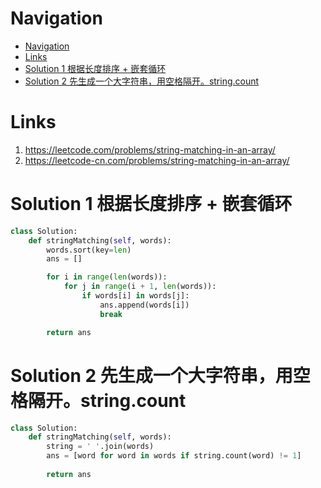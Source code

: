 # Navigation
- [Navigation](#navigation)
- [Links](#links)
- [Solution 1 根据长度排序 + 嵌套循环](#solution-1-%e6%a0%b9%e6%8d%ae%e9%95%bf%e5%ba%a6%e6%8e%92%e5%ba%8f--%e5%b5%8c%e5%a5%97%e5%be%aa%e7%8e%af)
- [Solution 2 先生成一个大字符串，用空格隔开。string.count](#solution-2-%e5%85%88%e7%94%9f%e6%88%90%e4%b8%80%e4%b8%aa%e5%a4%a7%e5%ad%97%e7%ac%a6%e4%b8%b2%e7%94%a8%e7%a9%ba%e6%a0%bc%e9%9a%94%e5%bc%80stringcount)

# Links
1. https://leetcode.com/problems/string-matching-in-an-array/
2. https://leetcode-cn.com/problems/string-matching-in-an-array/


# Solution 1 根据长度排序 + 嵌套循环
```python
class Solution:
    def stringMatching(self, words):
        words.sort(key=len)
        ans = []

        for i in range(len(words)):
            for j in range(i + 1, len(words)):
                if words[i] in words[j]:
                    ans.append(words[i])
                    break

        return ans
```

# Solution 2 先生成一个大字符串，用空格隔开。string.count
```python
class Solution:
    def stringMatching(self, words):
        string = ' '.join(words)
        ans = [word for word in words if string.count(word) != 1]
        
        return ans
```
